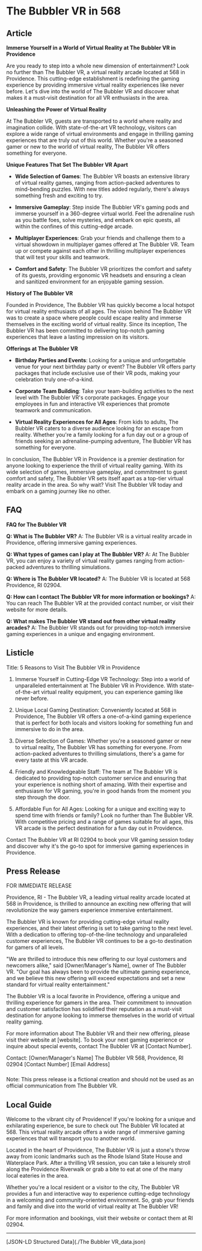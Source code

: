 # The Bubbler VR in 568

## Article
**Immerse Yourself in a World of Virtual Reality at The Bubbler VR in Providence**

Are you ready to step into a whole new dimension of entertainment? Look no further than The Bubbler VR, a virtual reality arcade located at 568 in Providence. This cutting-edge establishment is redefining the gaming experience by providing immersive virtual reality experiences like never before. Let's dive into the world of The Bubbler VR and discover what makes it a must-visit destination for all VR enthusiasts in the area.

**Unleashing the Power of Virtual Reality**

At The Bubbler VR, guests are transported to a world where reality and imagination collide. With state-of-the-art VR technology, visitors can explore a wide range of virtual environments and engage in thrilling gaming experiences that are truly out of this world. Whether you're a seasoned gamer or new to the world of virtual reality, The Bubbler VR offers something for everyone.

**Unique Features That Set The Bubbler VR Apart**

- **Wide Selection of Games**: The Bubbler VR boasts an extensive library of virtual reality games, ranging from action-packed adventures to mind-bending puzzles. With new titles added regularly, there's always something fresh and exciting to try.

- **Immersive Gameplay**: Step inside The Bubbler VR's gaming pods and immerse yourself in a 360-degree virtual world. Feel the adrenaline rush as you battle foes, solve mysteries, and embark on epic quests, all within the confines of this cutting-edge arcade.

- **Multiplayer Experiences**: Grab your friends and challenge them to a virtual showdown in multiplayer games offered at The Bubbler VR. Team up or compete against each other in thrilling multiplayer experiences that will test your skills and teamwork.

- **Comfort and Safety**: The Bubbler VR prioritizes the comfort and safety of its guests, providing ergonomic VR headsets and ensuring a clean and sanitized environment for an enjoyable gaming session.

**History of The Bubbler VR**

Founded in Providence, The Bubbler VR has quickly become a local hotspot for virtual reality enthusiasts of all ages. The vision behind The Bubbler VR was to create a space where people could escape reality and immerse themselves in the exciting world of virtual reality. Since its inception, The Bubbler VR has been committed to delivering top-notch gaming experiences that leave a lasting impression on its visitors.

**Offerings at The Bubbler VR**

- **Birthday Parties and Events**: Looking for a unique and unforgettable venue for your next birthday party or event? The Bubbler VR offers party packages that include exclusive use of their VR pods, making your celebration truly one-of-a-kind.

- **Corporate Team Building**: Take your team-building activities to the next level with The Bubbler VR's corporate packages. Engage your employees in fun and interactive VR experiences that promote teamwork and communication.

- **Virtual Reality Experiences for All Ages**: From kids to adults, The Bubbler VR caters to a diverse audience looking for an escape from reality. Whether you're a family looking for a fun day out or a group of friends seeking an adrenaline-pumping adventure, The Bubbler VR has something for everyone.

In conclusion, The Bubbler VR in Providence is a premier destination for anyone looking to experience the thrill of virtual reality gaming. With its wide selection of games, immersive gameplay, and commitment to guest comfort and safety, The Bubbler VR sets itself apart as a top-tier virtual reality arcade in the area. So why wait? Visit The Bubbler VR today and embark on a gaming journey like no other.

## FAQ
**FAQ for The Bubbler VR**

**Q: What is The Bubbler VR?**
A: The Bubbler VR is a virtual reality arcade in Providence, offering immersive gaming experiences.

**Q: What types of games can I play at The Bubbler VR?**
A: At The Bubbler VR, you can enjoy a variety of virtual reality games ranging from action-packed adventures to thrilling simulations.

**Q: Where is The Bubbler VR located?**
A: The Bubbler VR is located at 568 Providence, RI 02904.

**Q: How can I contact The Bubbler VR for more information or bookings?**
A: You can reach The Bubbler VR at the provided contact number, or visit their website for more details.

**Q: What makes The Bubbler VR stand out from other virtual reality arcades?**
A: The Bubbler VR stands out for providing top-notch immersive gaming experiences in a unique and engaging environment.

## Listicle
Title: 5 Reasons to Visit The Bubbler VR in Providence

1. Immerse Yourself in Cutting-Edge VR Technology: Step into a world of unparalleled entertainment at The Bubbler VR in Providence. With state-of-the-art virtual reality equipment, you can experience gaming like never before.

2. Unique Local Gaming Destination: Conveniently located at 568 in Providence, The Bubbler VR offers a one-of-a-kind gaming experience that is perfect for both locals and visitors looking for something fun and immersive to do in the area.

3. Diverse Selection of Games: Whether you're a seasoned gamer or new to virtual reality, The Bubbler VR has something for everyone. From action-packed adventures to thrilling simulations, there's a game for every taste at this VR arcade.

4. Friendly and Knowledgeable Staff: The team at The Bubbler VR is dedicated to providing top-notch customer service and ensuring that your experience is nothing short of amazing. With their expertise and enthusiasm for VR gaming, you're in good hands from the moment you step through the door.

5. Affordable Fun for All Ages: Looking for a unique and exciting way to spend time with friends or family? Look no further than The Bubbler VR. With competitive pricing and a range of games suitable for all ages, this VR arcade is the perfect destination for a fun day out in Providence.

Contact The Bubbler VR at RI 02904 to book your VR gaming session today and discover why it's the go-to spot for immersive gaming experiences in Providence.

## Press Release
FOR IMMEDIATE RELEASE

Providence, RI - The Bubbler VR, a leading virtual reality arcade located at 568 in Providence, is thrilled to announce an exciting new offering that will revolutionize the way gamers experience immersive entertainment.

The Bubbler VR is known for providing cutting-edge virtual reality experiences, and their latest offering is set to take gaming to the next level. With a dedication to offering top-of-the-line technology and unparalleled customer experiences, The Bubbler VR continues to be a go-to destination for gamers of all levels.

"We are thrilled to introduce this new offering to our loyal customers and newcomers alike," said [Owner/Manager's Name], owner of The Bubbler VR. "Our goal has always been to provide the ultimate gaming experience, and we believe this new offering will exceed expectations and set a new standard for virtual reality entertainment."

The Bubbler VR is a local favorite in Providence, offering a unique and thrilling experience for gamers in the area. Their commitment to innovation and customer satisfaction has solidified their reputation as a must-visit destination for anyone looking to immerse themselves in the world of virtual reality gaming.

For more information about The Bubbler VR and their new offering, please visit their website at [website]. To book your next gaming experience or inquire about special events, contact The Bubbler VR at [Contact Number].

Contact:
[Owner/Manager's Name]
The Bubbler VR
568, Providence, RI 02904
[Contact Number]
[Email Address]

###

Note: This press release is a fictional creation and should not be used as an official communication from The Bubbler VR.

## Local Guide
Welcome to the vibrant city of Providence! If you're looking for a unique and exhilarating experience, be sure to check out The Bubbler VR located at 568. This virtual reality arcade offers a wide range of immersive gaming experiences that will transport you to another world.

Located in the heart of Providence, The Bubbler VR is just a stone's throw away from iconic landmarks such as the Rhode Island State House and Waterplace Park. After a thrilling VR session, you can take a leisurely stroll along the Providence Riverwalk or grab a bite to eat at one of the many local eateries in the area.

Whether you're a local resident or a visitor to the city, The Bubbler VR provides a fun and interactive way to experience cutting-edge technology in a welcoming and community-oriented environment. So, grab your friends and family and dive into the world of virtual reality at The Bubbler VR!

For more information and bookings, visit their website or contact them at RI 02904.


---

[JSON-LD Structured Data](./The Bubbler VR_data.json)
